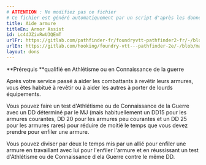 ```yaml
---
# ATTENTION : Ne modifiez pas ce fichier
# Ce fichier est généré automatiquement par un script d'après les données du module Foundry VTT officiel et de sa traduction
title: Aide armure
titleEn: Armor Assist
id: Lc4dJZivRwU3QEmT
urlFr: https://gitlab.com/pathfinder-fr/foundryvtt-pathfinder2-fr/-/blob/master/data/feats/Lc4dJZivRwU3QEmT.htm
urlEn: https://gitlab.com/hooking/foundry-vtt---pathfinder-2e/-/blob/master/packs/data/feats.db/armor-assist.json
layout: dons
---
```

**Prérequis **qualifié en Athlétisme ou en Connaissance de la guerre

Après votre service passé à aider les combattants à revêtir leurs armures, vous êtes habitué à revêtir ou à aider les autres à porter de lourds équipements.

Vous pouvez faire un test d'Athlétisme ou de Connaissance de la Guerre avec un DD déterminé par le MJ (mais habituellement un DD15 pour les armures courantes, DD 20 pour les armures peu courantes et un DD 25 pour les armures rares) pour réduire de moitié le temps que vous devez prendre pour enfiler une armure.

Vous pouvez diviser par deux le temps mis par un allié pour enfiler une armure en travaillant avec lui pour l'enfiler l'armure et en réussissant un test d'Athlétisme ou de Connaissance d ela Guerre contre le même DD.
